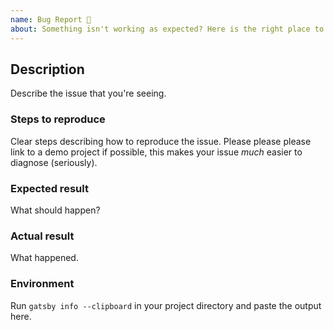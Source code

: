```yaml
---
name: Bug Report 🐞
about: Something isn't working as expected? Here is the right place to report.
---
```


## Description

Describe the issue that you're seeing.

### Steps to reproduce

Clear steps describing how to reproduce the issue. Please please please link to a demo project if possible, this makes your issue _much_ easier to diagnose (seriously).

### Expected result

What should happen?

### Actual result

What happened.

### Environment

Run `gatsby info --clipboard` in your project directory and paste the output here.
